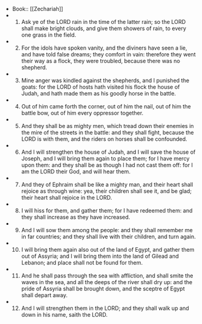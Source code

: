 - Book:: [[Zechariah]]
- 1. Ask ye of the LORD rain in the time of the latter rain; so the LORD shall make bright clouds, and give them showers of rain, to every one grass in the field.
- 2. For the idols have spoken vanity, and the diviners have seen a lie, and have told false dreams; they comfort in vain: therefore they went their way as a flock, they were troubled, because there was no shepherd.
- 3. Mine anger was kindled against the shepherds, and I punished the goats: for the LORD of hosts hath visited his flock the house of Judah, and hath made them as his goodly horse in the battle.
- 4. Out of him came forth the corner, out of him the nail, out of him the battle bow, out of him every oppressor together.
- 5. And they shall be as mighty men, which tread down their enemies in the mire of the streets in the battle: and they shall fight, because the LORD is with them, and the riders on horses shall be confounded.
- 6. And I will strengthen the house of Judah, and I will save the house of Joseph, and I will bring them again to place them; for I have mercy upon them: and they shall be as though I had not cast them off: for I am the LORD their God, and will hear them.
- 7. And they of Ephraim shall be like a mighty man, and their heart shall rejoice as through wine: yea, their children shall see it, and be glad; their heart shall rejoice in the LORD.
- 8. I will hiss for them, and gather them; for I have redeemed them: and they shall increase as they have increased.
- 9. And I will sow them among the people: and they shall remember me in far countries; and they shall live with their children, and turn again.
- 10. I will bring them again also out of the land of Egypt, and gather them out of Assyria; and I will bring them into the land of Gilead and Lebanon; and place shall not be found for them.
- 11. And he shall pass through the sea with affliction, and shall smite the waves in the sea, and all the deeps of the river shall dry up: and the pride of Assyria shall be brought down, and the sceptre of Egypt shall depart away.
- 12. And I will strengthen them in the LORD; and they shall walk up and down in his name, saith the LORD.
